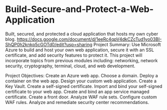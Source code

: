 # Build-Secure-and-Protect-a-Web-Application
Built, secured, and protected a cloud application that hosts my own cyber blog.
https://docs.google.com/document/d/1eeRc4qpV4dkCZcTud1yo03BI-ShQP0h2knkp5cGOTd0/edit?usp=sharing
Project Summary:
Use Microsoft Azure to build and host your own web application, secure it with an SSL certificate, and add security features to protect it. This project will incorporate topics from previous modules including: networking, network security, cryptography, terminal, cloud, and web development.

Project Objectives:
Create an Azure web app.
Choose a domain.
Deploy a container on the web app.
Design your custom web application.
Create a Key Vault.
Create a self-signed certificate.
Import and bind your self-signed certificate to your web app.
Create and bind an app service managed certificate.
Create a front door.
Analyze WAF rule sets.
Configure custom WAF rules.
Analyze and remediate security center recommendations.
